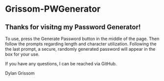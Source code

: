 # Grissom-PWGenerator

## Thanks for visitng my Password Generator!

To use, press the Generate Password button in the middle of the page. Then follow the prompts regarding length and character utilization. Following the the last prompt, a secure, randomly generated password will appear in the box for your use.

If you have any questions, I can be reached via GitHub.

Dylan Grissom
